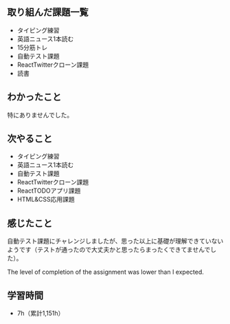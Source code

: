 ## 取り組んだ課題一覧
- タイピング練習
- 英語ニュース1本読む
- 15分筋トレ
- 自動テスト課題
- ReactTwitterクローン課題
- 読書
## わかったこと
特にありませんでした。
## 次やること
- タイピング練習
- 英語ニュース1本読む
- 自動テスト課題
- ReactTwitterクローン課題
- ReactTODOアプリ課題
- HTML&CSS応用課題
## 感じたこと
自動テスト課題にチャレンジしましたが、思った以上に基礎が理解できていないようです（テストが通ったので大丈夫かと思ったらまったくできてませんでした）。

The level of completion of the assignment was lower than I expected.

## 学習時間
- 7h（累計1,151h）
